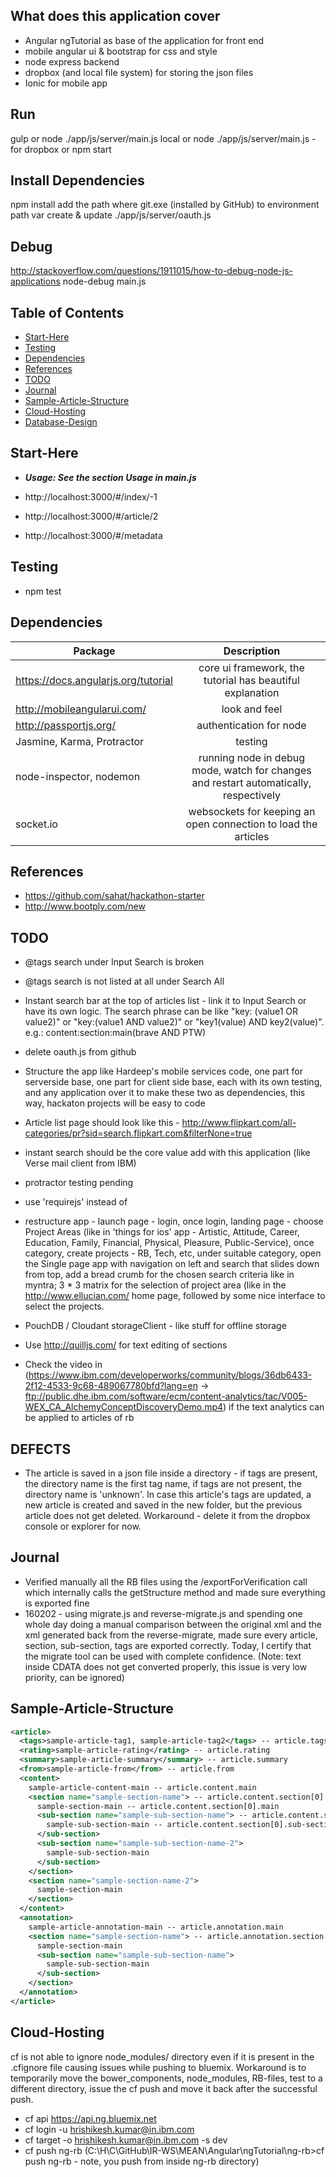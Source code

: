 What does this application cover
--------------------------------

- Angular ngTutorial as base of the application for front end
- mobile angular ui & bootstrap for css and style
- node express backend
- dropbox (and local file system) for storing the json files
- Ionic for mobile app

Run
---

gulp
or
node ./app/js/server/main.js local
or
node ./app/js/server/main.js - for dropbox
or
npm start


Install Dependencies
--------------------

npm install
add the path where git.exe (installed by GitHub) to environment path var
create & update ./app/js/server/oauth.js

Debug
-----

http://stackoverflow.com/questions/1911015/how-to-debug-node-js-applications
node-debug main.js


Table of Contents
-----------------

- [Start-Here](#start-here)
- [Testing](#testing)
- [Dependencies](#dependencies)
- [References](#references)
- [TODO](#todo)
- [Journal](#journal)
- [Sample-Article-Structure](#sample-article-structure)
- [Cloud-Hosting](#cloud-hosting)
- [Database-Design](README_files/database_design.md)

Start-Here
----------

- **_Usage: See the section Usage in main.js_**

- http://localhost:3000/#/index/-1
- http://localhost:3000/#/article/2
- http://localhost:3000/#/metadata

Testing
----------

- npm test

Dependencies
------------

| Package | Description |
| ------------------------------- |:-------------:|
| https://docs.angularjs.org/tutorial | core ui framework, the tutorial has beautiful explanation |
| http://mobileangularui.com/ | look and feel |
| http://passportjs.org/ | authentication for node |
| Jasmine, Karma, Protractor | testing |
| node-inspector, nodemon | running node in debug mode, watch for changes and restart automatically, respectively |
| socket.io | websockets for keeping an open connection to load the articles |

References
----------

- https://github.com/sahat/hackathon-starter
- http://www.bootply.com/new

TODO
----

- @tags search under Input Search is broken

- @tags search is not listed at all under Search All

- Instant search bar at the top of articles list - link it to Input Search or have its own logic. The search phrase can be like "key: (value1 OR value2)" or "key:(value1 AND value2)" or "key1(value) AND key2(value)".<br/>e.g.: content:section:main(brave AND PTW)

- delete oauth.js from github

- Structure the app like Hardeep's mobile services code, one part for serverside base, one part for client side base, each with its own testing, and any application over it to make these two as dependencies, this way, hackaton projects will be easy to code
- Article list page should look like this - http://www.flipkart.com/all-categories/pr?sid=search.flipkart.com&filterNone=true
- instant search should be the core value add with this application (like Verse mail client from IBM)
- protractor testing pending
- use 'requirejs' instead of <script src="js/utils.js"></script>
- restructure app - launch page - login, once login, landing page - choose Project Areas (like in 'things for ios' app - Artistic, Attitude, Career, Education, Family, Financial, Physical, Pleasure, Public-Service), once category, create projects - RB, Tech, etc, under suitable category, open the Single page app with navigation on left and search that slides down from top, add a bread crumb for the chosen search criteria like in myntra; 3 * 3 matrix for the selection of project area (like in the http://www.ellucian.com/ home page, followed by some nice interface to select the projects.
- PouchDB / Cloudant storageClient - like stuff for offline storage
- Use http://quilljs.com/ for text editing of sections
- Check the video in (https://www.ibm.com/developerworks/community/blogs/36db6433-2f12-4533-9c68-489067780bfd?lang=en -> ftp://public.dhe.ibm.com/software/ecm/content-analytics/tac/V005-WEX_CA_AlchemyConceptDiscoveryDemo.mp4) if the text analytics can be applied to articles of rb

DEFECTS
-------

- The article is saved in a json file inside a directory - if tags are present, the directory name is the first tag name, if tags are not present, the directory name is 'unknown'. In case this article's tags are updated, a new article is created and saved in the new folder, but the previous article does not get deleted. Workaround - delete it from the dropbox console or explorer for now.

Journal
-------

- Verified manually all the RB files using the /exportForVerification call which internally calls the getStructure method and made sure everything is exported fine
- 160202 - using migrate.js and reverse-migrate.js and spending one whole day doing a manual comparison between the original xml and the xml generated back from the reverse-migrate, made sure every article, section, sub-section, tags are exported correctly. Today, I certify that the migrate tool can be used with complete confidence. (Note: text inside CDATA does not get converted properly, this issue is very low priority, can be ignored)

Sample-Article-Structure
------------------------

```xml
<article>
  <tags>sample-article-tag1, sample-article-tag2</tags> -- article.tags
  <rating>sample-article-rating</rating> -- article.rating
  <summary>sample-article-summary</summary> -- article.summary
  <from>sample-article-from</from> -- article.from
  <content>
    sample-article-content-main -- article.content.main
    <section name="sample-section-name"> -- article.content.section[0].name
      sample-section-main -- article.content.section[0].main
      <sub-section name="sample-sub-section-name"> -- article.content.section[0].sub-section[0].name
        sample-sub-section-main -- article.content.section[0].sub-section[0].main
      </sub-section>
      <sub-section name="sample-sub-section-name-2">
        sample-sub-section-main
      </sub-section>
    </section>
    <section name="sample-section-name-2">
      sample-section-main
    </section>
  </content>
  <annotation>
    sample-article-annotation-main -- article.annotation.main
    <section name="sample-section-name"> -- article.annotation.section[0].name
      sample-section-main
      <sub-section name="sample-sub-section-name">
        sample-sub-section-main
      </sub-section>
    </section>
  </annotation>
</article>
```

Cloud-Hosting
-------------

cf is not able to ignore node_modules/ directory even if it is present in the .cfignore file causing issues while pushing to bluemix. Workaround is to temporarily move the bower_components, node_modules, RB-files, test to a different directory, issue the cf push and move it back after the successful push.

- cf api https://api.ng.bluemix.net
- cf login -u hrishikesh.kumar@in.ibm.com
- cf target -o hrishikesh.kumar@in.ibm.com -s dev
- cf push ng-rb (C:\H\C\GitHub\IR-WS\MEAN\Angular\ngTutorial\ng-rb>cf push ng-rb - note, you push from inside ng-rb directory)
